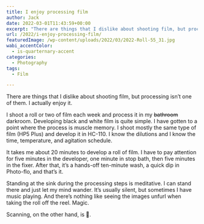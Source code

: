 ```yaml
---
title: I enjoy processing film
author: Jack
date: 2022-03-01T11:43:59+00:00
excerpt: "There are things that I dislike about shooting film, but processing isn't one of them. I actually enjoy it."
url: /2022/i-enjoy-processing-film/
featuredImage: /wp-content/uploads/2022/03/2022-Roll-55_31.jpg
wabi_accentColor:
  - is-quarternary-accent
categories:
  - Photography
tags:
  - Film

---
```

There are things that I dislike about shooting film, but processing isn&#8217;t one of them. I actually enjoy it.

I shoot a roll or two of film each week and process it in my <s>bathroom</s> darkroom. Developing black and white film is quite simple. I have gotten to a point where the process is muscle memory. I shoot mostly the same type of film (HP5 Plus) and develop it in HC-110. I know the dilutions and I know the time, temperature, and agitation schedule.

It takes me about 20 minutes to develop a roll of film. I have to pay attention for five minutes in the developer, one minute in stop bath, then five minutes in the fixer. After that, it&#8217;s a hands-off ten-minute wash, a quick dip in Photo-flo, and that&#8217;s it.

Standing at the sink during the processing steps is meditative. I can stand there and just let my mind wander. It&#8217;s usually silent, but sometimes I have music playing. And there&#8217;s nothing like seeing the images unfurl when taking the roll off the reel. Magic.

Scanning, on the other hand, is 🤬.